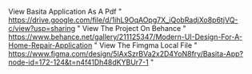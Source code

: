 View Basita Application As A Pdf " https://drive.google.com/file/d/1ihL9OqAOpg7X_iQobRadjXo8p6tjVQ-c/view?usp=sharing "
View The Project On Behance " https://www.behance.net/gallery/211125347/Modern-UI-Design-For-A-Home-Repair-Application "
View The Fimgma Local File " https://www.figma.com/design/5lAxSzrBVa2x2D4YoN8fry/Basita-App?node-id=172-124&t=n4f41Dh48dKYBUr7-1 " 
